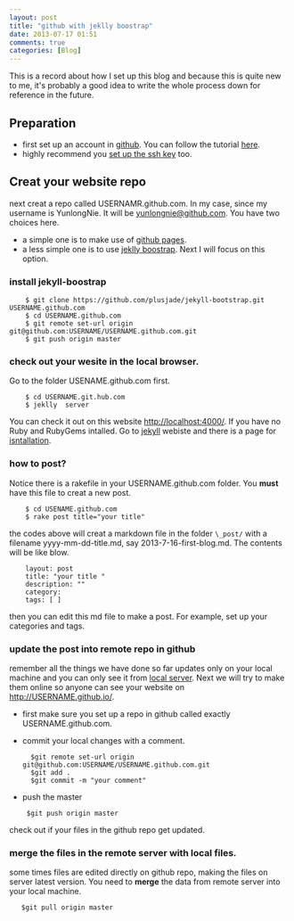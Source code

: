 ```yaml
---
layout: post
title: "github with jeklly boostrap"
date: 2013-07-17 01:51
comments: true
categories: [Blog] 
---
```



This is a record about how I set up this blog and because this is quite new to me, it's probably a good idea to write the whole process down for reference in the future.   

##  Preparation 
* first set up an account in [github](https://github.com/). You can follow the tutorial [here](https://help.github.com/articles/set-up-git).
* highly recommend you [set up the ssh key](https://help.github.com/articles/generating-ssh-keys) too. 

## Creat your website repo
next creat a repo called USERNAMR.github.com. In my case, since my username is YunlongNie. It will be yunlongnie@github.com. You have two choices here. 
    
* a simple one is to make use of [github pages](http://pages.github.com/). 
* a less simple one is to use [jeklly boostrap](http://jekyllbootstrap.com/).  Next I will focus on this option. 

### install jekyll-boostrap


        $ git clone https://github.com/plusjade/jekyll-bootstrap.git USERNAME.github.com  
        $ cd USERNAME.github.com 
        $ git remote set-url origin git@github.com:USERNAME/USERNAME.github.com.git  
        $ git push origin master


### check out your wesite in the local browser. 

Go to the folder USENAME.github.com first. 


        $ cd USERNAME.git.hub.com
        $ jeklly  server
You can check it out on this website [http://localhost:4000/](http://localhost:4000/). 
If you have no Ruby and RubyGems intalled. Go to [jekyll](http://jekyllrb.com/) webiste and there is a page for [isntallation](http://jekyllrb.com/docs/installation/).  

### how to post?
Notice there is a rakefile in your USERNAME.github.com folder. You **must** have this file to creat a new post. 

        $ cd USENAME.github.com
        $ rake post title="your title"

the codes above will creat a markdown file in the folder `\_post/` with a filename yyyy\-mm\-dd\-title\.md, say 2013\-7\-16\-first\-blog\.md. The contents will be like blow. 
        
        
        layout: post
        title: "your title "
        description: ""
        category: 
        tags: [ ]
        

then you can edit this md file to make a post. For example, set up your categories and tags. 

### update the post into remote repo in github
remember all the things we have done so far updates only on your local machine and you can only see it from [local server](http://localhost:4000/). Next we will try to make them online so anyone can see your website on http://USERNAME.github.io/. 

* first make sure you set up a repo in github called exactly USERNAME.github.com. 
* commit your local changes with a comment.


        $git remote set-url origin git@github.com:USERNAME/USERNAME.github.com.git
        $git add .
        $git commit -m "your comment"



* push the master


       $git push origin master


check out if your files in the github repo get updated.

### merge the files in the remote server with local files. 
some times files are edited directly on github repo, making the files on server latest version. You need to **merge** the data from remote server into your local machine. 

       $git pull origin master 




